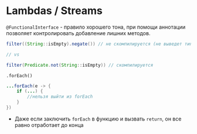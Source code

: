 # Lambdas / Streams

`@FunctionalInterface` - правило хорошего тона, при помощи аннотации позволяет контролировать добавление лишних методов.

```java
filter((String::isEmpty).negate()) // не скомпилируется (не выведет типы)

// vs

filter(Predicate.not(String::isEmpty)) // скомпилируется
```

`.forEach()`

```java
...forEach(e -> {
    if (...) {
        //нельзя выйти из forEach
    }
})
```
* Даже если заключить `forEach` в функцию и вызвать `return`, он все равно отработает до конца
